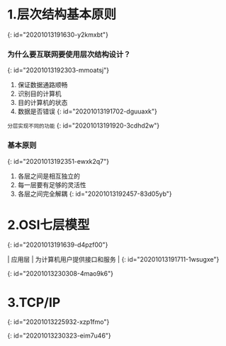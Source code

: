 # 1.层次结构基本原则
{: id="20201013191630-y2kmxbt"}

### 为什么要互联网要使用层次结构设计？
{: id="20201013192303-mmoatsj"}

1. 保证数据通路顺畅
2. 识别目的计算机
3. 目的计算机的状态
4. 数据是否错误
{: id="20201013191702-dguuaxk"}

`分层实现不同的功能`
{: id="20201013191920-3cdhd2w"}

### 基本原则
{: id="20201013192351-ewxk2q7"}

1. 各层之间是相互独立的
2. 每一层要有足够的灵活性
3. 各层之间完全解耦
{: id="20201013192457-83d05yb"}

# 2.OSI七层模型
{: id="20201013191639-d4pzf00"}

| 应用层 | 为计算机用户提供接口和服务 |
{: id="20201013191711-1wsugxe"}

{: id="20201013230308-4mao9k6"}

# 3.TCP/IP
{: id="20201013225932-xzp1fmo"}

{: id="20201013230323-eim7u46"}
